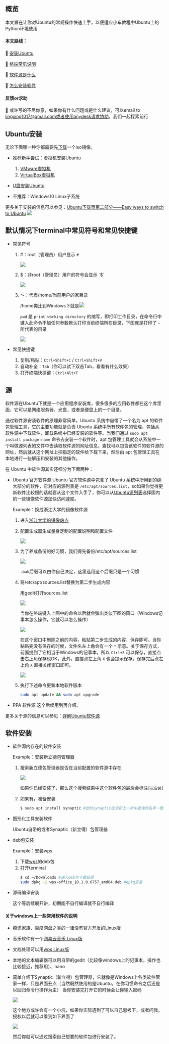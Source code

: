 ## 概览

本文旨在让你对Ubuntu的常规操作快速上手，以便适应小车教程中Ubuntu上的Python环境使用

#### 本文路线：

📗 [安装Ubuntu](#Ubuntu安装)

📗 [终端常见说明](#默认情况下terminal中常见符号和常见快捷键)

📗 [软件源是什么](#源)

📗 [怎么安装软件](#软件安装)

#### 反馈or求助

📕 或许写的不尽你意，如果你有什么问题或是什么建议，可以email to lingxing1017@gmail.com或者[使用anydesk请求协助](./00anydesk协助.md)，我们一起探索前行


## Ubuntu安装

无论下面哪一种你都需要先[下载](https://www.ubuntu.com/download/alternative-downloads)一个iso镜像。

* 推荐新手尝试：虚拟机安装Ubuntu
    1. [VMware虚拟机](https://blog.csdn.net/colin_lisicong/article/details/70193539)
    2. [VirtualBox虚拟机](https://jingyan.baidu.com/article/e52e36157a8cc740c60c51ee.html)

* [U盘安装Ubuntu](https://www.jianshu.com/p/16b36b912b02)

* 不推荐：Windows10 Linux子系统

更多关于安装的信息可以参见：[Ubuntu下载页第二部分——Easy ways to switch to Ubuntu](https://www.ubuntu.com/download/desktop)
![](./image/01/easyways.png)


## 默认情况下terminal中常见符号和常见快捷键

* 常见符号
    1. \#：root（管理员）用户显示 `#`

        ![](./image/01/root.png)

    2. $：非root（管理员）用户的符号会显示 `$`

        ![](./image/01/putong.png)

    3. ～：代表/home/当前用户的家目录

        /home类比到Windows下就是![](./image/01/WindowsHome.png)

        `pwd` 是 `print working directory` 的缩写，即打印工作目录，在命令行中键入此命令不加任何参数默认打印当前终端所在目录，下图就是打印了 `~` 所代表的目录

        ![](./image/01/home.png)

* 常见快捷键
    1. 复制/粘贴：`Ctrl+Shift+C` / `Ctrl+Shift+V`
    2. 自动补全：`Tab`（你可以试下双击Tab，看看有什么效果）
    3. 打开终端快捷键：`Ctrl+Alt+T`


## 源

软件源在Ubuntu下就是一个应用程序安装库，很多很多的应用软件都在这个库里面，它可以是网络服务器、光盘，或者是硬盘上的一个目录。

通过软件源安装软件的原理非常简单，Ubuntu 系统中自带了一个名为 apt 的软件包管理工具，它的主要功能就是负责 Ubuntu 系统中所有软件包的管理，包括从软件源中下载软件，卸载系统中已经安装的软件等。当我们通过 `sudo apt install package-name` 命令去安装一个软件时，apt 包管理工具就会从系统中一个叫做源列表的文件中去读取软件源的网址信息，查找可以包含该软件的软件源的网址，然后就从这个网址上把指定的软件给下载下来，然后由 apt 包管理工具在本地进行一些解压和安装的其他操作。

在 Ubuntu 中软件源其实还细分为下面两种：
* Ubuntu 官方软件源
    Ubuntu 官方软件源中包含了 Ubuntu 系统中所用到的绝大部分的软件，它对应的源列表是 `/etc/apt/sources.list`，so如果你觉得更新软件比较慢的话就要从这个文件入手了，你可以从[Ubuntu源列表](http://wiki.ubuntu.org.cn/%E6%BA%90%E5%88%97%E8%A1%A8)选择国内的一些镜像软件源加快访问速度。

    Example：换成浙江大学的镜像软件源
    1. 进入[浙江大学的镜像站点](http://mirrors.zju.edu.cn/)
    2. 配置生成器生成量身定制的配置说明和配置文件

        ![](./image/01/zd.png)

    3. 为了养成备份的好习惯，我们得先备份/etc/apt/sources.list

        ![](./image/01/sourcebak.png)

        `.bak`后缀可以由你自己决定，这里选用这个后缀只是一个习惯

    4. 将/etc/apt/sources.list替换为第二步生成内容

        用gedit打开sources.list

        ![](./image/01/source.png)

        当你在终端键入上图中的命令以后就会弹出类似下图的窗口（Windows记事本怎么操作，它就可以怎么操作）

        ![](./image/01/gedit.png)

        在这个窗口中删除之前的内容，粘贴第二步生成的内容，保存即可。当你粘贴完没有保存的时候，文件名左上角会有一个 `*` 示意。关于保存方式，前面提到了它相当于Windows的记事本，所以 `Ctrl+S` 可以保存，直接点击右上角保存也OK，此外，直接点左上角 `X` 也会提示保存。保存完后点左上角 `X` 直接关闭窗口即可。

        ![](./image/01/geditsource.png)

    5. 执行下述命令更新本地软件版本
        ```bash
        sudo apt update && sudo apt upgrade
        ```

* PPA 软件源
    这个后续用到再介绍。

更多关于源的信息可以参见：[详解Ubuntu软件源](https://www.jianshu.com/p/57a91bc0c594)


## 软件安装

* 软件源内存在的软件安装

    Example：安装新立德包管理器
    1. 搜索新立德包管理器是否在当前配置的软件源中存在

        ![](./image/01/synaptic.png)

        如果你已经安装了，那么这个搜索结果中这个软件包的最后会标注`[已安装]`

    2. 如果有，准备安装
        ```bash
        $ sudo apt install synaptic #此时synaptic应该和上一步中查询的名字一致
        ```

* 图形化工具安装软件

    Ubuntu自带的或者Synaptic（新立得）包管理器

* deb包安装

    Example：安装wps
    1. 下载[wps](http://www.wps.cn/product/wpslinux/)的deb包
    2. 打开terminal
        ```bash
        $ cd ~/Downloads #进入deb包下载目录
        sudo dpkg -i wps-office_10.1.0.6757_amd64.deb #dpkg安装
        ```

* 源码编译安装

    这个等后续展开讲，初期能不自行编译就不自行编译

#### 关于windows上一些常用软件的说明

* 腾讯家族、百度网盘之类的一律没有官方开发的Linux版
* 音乐软件有一个[网易云音乐 Linux版](https://music.163.com/#/download)
* 文档处理可以用[wps Linux版](http://www.wps.cn/product/wpslinux/)
* 本地的文本编辑器可以用自带的gedit（比较像windows上的记事本，操作也比较接近，推荐用）、nano
* 简单介绍下Synaptic（新立得）包管理器，它就像是Windows上各类软件管家一样，只是界面丑点（当然既然使用的是Ubuntu，在你习惯命令之后还是以回归命令行操作为主）
    当你安装完打开它的时候会让你输入密码

    ![](./image/01/synapticpasswd.png)

    这个地方或许会有一个小坑，如果你实际遇到了可以自己思考下，或者问我。授权以后就可以看到如下界面了

    ![](./image/01/synapticview.png)

    然后你就可以通过搜索自己想要的软件包进行安装了。
